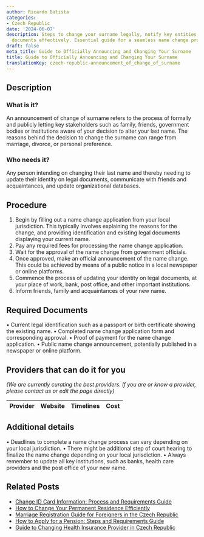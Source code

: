 ```yaml
---
author: Ricardo Batista
categories:
- Czech Republic
date: '2024-06-07'
description: Steps to change your surname legally, notify key entities, and update
  documents effectively. Essential guide for a seamless name change process.
draft: false
meta_title: Guide to Officially Announcing and Changing Your Surname
title: Guide to Officially Announcing and Changing Your Surname
translationKey: czech-republic-announcement_of_change_of_surname
---
```


## Description
### What is it?
An announcement of change of surname refers to the process of formally and publicly letting key stakeholders such as family, friends, government bodies or institutions aware of your decision to alter your last name. The reasons behind the decision to change the surname can range from marriage, divorce, or personal preference. 

### Who needs it?
Any person intending on changing their last name and thereby needing to update their identity on legal documents, communicate with friends and acquaintances, and update organizational databases.

## Procedure
1. Begin by filling out a name change application from your local jurisdiction. This typically involves explaining the reasons for the change, and providing identification and existing legal documents displaying your current name.
2. Pay any required fees for processing the name change application.
3. Wait for the approval of the name change from government officials.
4. Once approved, make an official announcement of the name change. This could be achieved by means of a public notice in a local newspaper or online platforms.
5. Commence the process of updating your identity on legal documents, at your place of work, bank, post office, and other important institutions.
6. Inform friends, family and acquaintances of your new name.

## Required Documents
• Current legal identification such as a passport or birth certificate showing the existing name.
• Completed name change application form and corresponding approval.
• Proof of payment for the name change application.
• Public name change announcement, potentially published in a newspaper or online platform.

## Providers that can do it for you

_(We are currently curating the best providers. If you are or know a provider, please contact us or edit the page directly)_

| Provider        |     Website     |     Timelines    |       Cost      |
| :-------------: | :-------------: |  :-------------: | :-------------: |

## Additional details
• Deadlines to complete a name change process can vary depending on your local jurisdiction.
• There might be additional step of court hearing to finalize the name change depending on your local jurisdiction.
• Always remember to update all key institutions, such as banks, health care providers and the post office of your new name.
## Related Posts

- [Change ID Card Information: Process and Requirements Guide](https://tramitit.com/guides/czech-republic/application_for_change_of_data_in_the_id_card/)
- [How to Change Your Permanent Residence Efficiently](https://tramitit.com/guides/czech-republic/change_of_permanent_residence/)
- [Marriage Registration Guide for Foreigners in the Czech Republic](https://tramitit.com/guides/czech-republic/registry_office_-_marriage/)
- [How to Apply for a Pension: Steps and Requirements Guide](https://tramitit.com/guides/czech-republic/application_for_pension/)
- [Guide to Changing Health Insurance Provider in Czech Republic](https://tramitit.com/guides/czech-republic/change_of_health_insurance_company/)